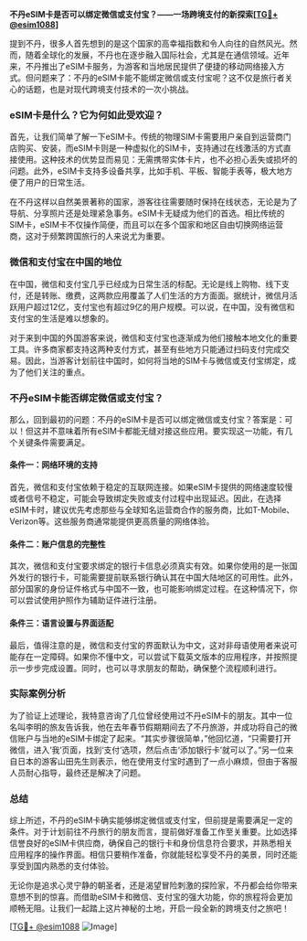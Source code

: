 **不丹eSIM卡是否可以绑定微信或支付宝？——一场跨境支付的新探索[[TG💪+ @esim1088](https://t.me/s/esim1088)]**

提到不丹，很多人首先想到的是这个国家的高幸福指数和令人向往的自然风光。然而，随着全球化的发展，不丹也在逐步融入国际社会，尤其是在通信领域。近年来，不丹推出了eSIM卡服务，为游客和当地居民提供了便捷的移动网络接入方式。但问题来了：不丹的eSIM卡能不能绑定微信或支付宝呢？这不仅是旅行者关心的话题，也是对现代跨境支付技术的一次小挑战。

### eSIM卡是什么？它为何如此受欢迎？

首先，让我们简单了解一下eSIM卡。传统的物理SIM卡需要用户亲自到运营商门店购买、安装，而eSIM卡则是一种虚拟化的SIM卡，支持通过在线激活的方式直接使用。这种技术的优势显而易见：无需携带实体卡片，也不必担心丢失或损坏的问题。此外，eSIM卡支持多设备共享，比如手机、平板、智能手表等，极大地方便了用户的日常生活。

在不丹这样以自然美景著称的国家，游客往往需要随时保持在线状态，无论是为了导航、分享照片还是处理紧急事务。eSIM卡无疑成为他们的首选。相比传统的SIM卡，eSIM卡不仅操作简便，而且可以在多个国家和地区自由切换网络运营商，这对于频繁跨国旅行的人来说尤为重要。

### 微信和支付宝在中国的地位

在中国，微信和支付宝几乎已经成为日常生活的标配。无论是线上购物、线下支付，还是转账、缴费，这两款应用覆盖了人们生活的方方面面。据统计，微信月活跃用户超过12亿，支付宝也有超过9亿的用户规模。可以说，在中国，没有微信和支付宝的生活是难以想象的。

对于来到中国的外国游客来说，微信和支付宝也逐渐成为他们接触本地文化的重要工具。许多商家都支持这两种支付方式，甚至有些地方只能通过扫码支付完成交易。因此，当游客计划前往中国时，如何将当地的SIM卡与微信或支付宝绑定，成为了他们关注的重点。

### 不丹eSIM卡能否绑定微信或支付宝？

那么，回到最初的问题：不丹的eSIM卡是否可以绑定微信或支付宝？答案是：可以！但这并不意味着所有eSIM卡都能无缝对接这些应用。要实现这一功能，有几个关键条件需要满足。

#### 条件一：网络环境的支持

首先，微信和支付宝依赖于稳定的互联网连接。如果eSIM卡提供的网络速度较慢或者信号不稳定，可能会导致绑定失败或支付过程中出现延迟。因此，在选择eSIM卡时，建议优先考虑那些与全球知名运营商合作的服务商，比如T-Mobile、Verizon等。这些服务商通常能提供更高质量的网络体验。

#### 条件二：账户信息的完整性

其次，微信和支付宝要求绑定的银行卡信息必须真实有效。如果你使用的是一张国外发行的银行卡，可能需要提前联系银行确认其在中国大陆地区的可用性。此外，部分国家的身份证件格式与中国不一致，也可能影响绑定过程。在这种情况下，你可以尝试使用护照作为辅助证件进行注册。

#### 条件三：语言设置与界面适配

最后，值得注意的是，微信和支付宝的界面默认为中文，这对非母语使用者来说可能存在一定障碍。如果你不懂中文，可以尝试下载英文版本的应用程序，并按照提示一步步完成设置。同时，也可以寻求朋友的帮助，确保整个流程顺利进行。

### 实际案例分析

为了验证上述理论，我特意咨询了几位曾经使用过不丹eSIM卡的朋友。其中一位名叫李明的旅友告诉我，他在去年春节假期期间去了不丹旅游，并成功将自己的微信账户与当地的eSIM卡绑定了起来。“其实步骤很简单，”他回忆道，“只需要打开微信，进入‘我’页面，找到‘支付’选项，然后点击‘添加银行卡’就可以了。”另一位来自日本的游客山田先生则表示，他在使用支付宝时遇到了一点小麻烦，但由于客服人员耐心指导，最终还是解决了问题。

### 总结

综上所述，不丹的eSIM卡确实能够绑定微信或支付宝，但前提是需要满足一定的条件。对于计划前往不丹旅行的朋友而言，提前做好准备工作至关重要。比如选择信誉良好的eSIM卡供应商，确保自己的银行卡和身份信息符合要求，并熟悉相关应用程序的操作界面。相信只要稍作准备，你就能轻松享受不丹的美景，同时还能享受到国内熟悉的支付体验。

无论你是追求心灵宁静的朝圣者，还是渴望冒险刺激的探险家，不丹都会给你带来意想不到的惊喜。而借助eSIM卡和微信、支付宝的强大功能，你的旅程将会更加顺畅无阻。让我们一起踏上这片神秘的土地，开启一段全新的跨境支付之旅吧！

[[TG💪+ @esim1088](https://t.me/s/esim1088) ![Image](https://i.postimg.cc/4NQfJmqS/Snipaste-2025-05-13-00-14-12.png)]